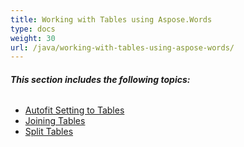 ```yaml
---
title: Working with Tables using Aspose.Words
type: docs
weight: 30
url: /java/working-with-tables-using-aspose-words/
---
```


###### **This section includes the following topics:**
- [Autofit Setting to Tables](https://docs.aspose.com/words/java/autofit-setting-to-tables/)
- [Joining Tables](https://docs.aspose.com/words/java/joining-tables/)
- [Split Tables](https://docs.aspose.com/words/java/split-tables/)
